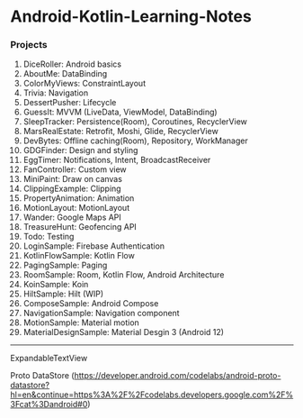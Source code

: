 # Android-Kotlin-Learning-Notes

### Projects

1. DiceRoller: Android basics
2. AboutMe: DataBinding
3. ColorMyViews: ConstraintLayout
4. Trivia: Navigation
5. DessertPusher: Lifecycle
6. GuessIt: MVVM (LiveData, ViewModel, DataBinding)
7. SleepTracker: Persistence(Room), Coroutines, RecyclerView
8. MarsRealEstate: Retrofit, Moshi, Glide, RecyclerView
9. DevBytes: Offline caching(Room), Repository, WorkManager
10. GDGFinder: Design and styling
11. EggTimer: Notifications, Intent, BroadcastReceiver
12. FanController: Custom view
13. MiniPaint: Draw on canvas
14. ClippingExample: Clipping
15. PropertyAnimation: Animation
16. MotionLayout: MotionLayout
17. Wander: Google Maps API
18. TreasureHunt: Geofencing API
19. Todo: Testing
20. LoginSample: Firebase Authentication
21. KotlinFlowSample: Kotlin Flow
22. PagingSample: Paging
23. RoomSample: Room, Kotlin Flow, Android Architecture
24. KoinSample: Koin
25. HiltSample: Hilt (WIP)
26. ComposeSample: Android Compose
27. NavigationSample: Navigation component
28. MotionSample: Material motion
29. MaterialDesignSample: Material Desgin 3 (Android 12)

---

ExpandableTextView




Proto DataStore (https://developer.android.com/codelabs/android-proto-datastore?hl=en&continue=https%3A%2F%2Fcodelabs.developers.google.com%2F%3Fcat%3Dandroid#0)
